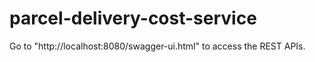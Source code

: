 # parcel-delivery-cost-service

Go to "http://localhost:8080/swagger-ui.html" to access the REST APIs.
